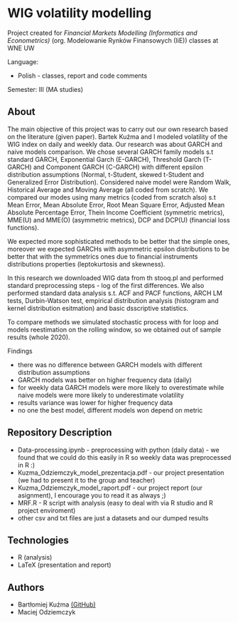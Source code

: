 # WIG volatility modelling
Project created for *Financial Markets Modelling (Informatics and Econometrics)* (org. Modelowanie Rynków Finansowych (IiE)) classes at WNE UW

Language:
 - Polish - classes, report and code comments

Semester: III (MA studies)

## About
The main objective of this project was to carry out our own research based on the literature (given paper). Bartek Kuźma and I modeled volatility of the WIG index on daily and weekly data. Our research was about GARCH and naive models comparison. We chose several GARCH family models s.t standard GARCH, Exponential Garch (E-GARCH), Threshold Garch (T-GARCH) and Component GARCH (C-GARCH) with different epsilon distribution assumptions (Normal, t-Student, skewed t-Student and Generalized Error Distribution). Considered naive model were Random Walk, Historical Average and Moving Average (all coded from scratch). We compared our modes using many metrics (coded from scratch also) s.t Mean Error, Mean Absolute Error, Root Mean Square Error, Adjusted Mean Absolute Percentage Error, Thein Income Coefficient (symmetric metrics), MME(U) and MME(O) (asymmetric metrics), DCP and DCP(U) (financial loss functions).

We expected more sophisticated methods to be better that the simple ones, moreover we expected GARCHs with asymmetric epsilon distributions to be better that with the symmetrics ones due to financial instruments distributions properties (leptokurtosis and skewness). 

In this research we downloaded WIG data from th stooq.pl and performed standard preprocessing steps - log of the first differences. We also performed standard data analysis s.t. ACF and PACF functions, ARCH LM tests, Durbin-Watson test, empirical distribution analysis (histogram and kernel distribution esitmation) and basic dsscriptive statistics.

To compare methods we simulated stochastic process with for loop and models reestimation on the rolling window, so we obtained out of sample results (whole 2020).

Findings
 - there was no difference between GARCH models with different distribution assumptions 
 - GARCH models was better on higher frequency data (daily) 
 - for weekly data GARCH models were more likely to overestimate while naive models were more likely to underestimate volatility
 - results variance was lower for higher frequency data
 - no one the best model, different models won depend on metric

## Repository Description
 - Data-processing.ipynb - preprocessing with python (daily data) - we found that we could do this easily in R so weekly data was preprocessed in R :)
 - Kuzma_Odziemczyk_model_prezentacja.pdf - our project presentation (we had to present it to the group and teacher)
 - Kuzma_Odziemczyk_model_raport.pdf - our project report (our asignment), I encourage you to read it as always ;)
 - MRF.R - R script with analysis (easy to deal with via R studio and R project enviroment)
 - other csv and txt files are just a datasets and our dumped results

## Technologies
 - R (analysis)
 - LaTeX (presentation and report)

## Authors
 - Bartłomiej Kuźma [(GitHub)](https://github.com/bartekkuzma?fbclid=IwAR3ECTUCuv44NIAUiOLB8H-LDyHMCyUPCQr86Z4KgH2-iaOHVSz6uatXZQY)
 - Maciej Odziemczyk

